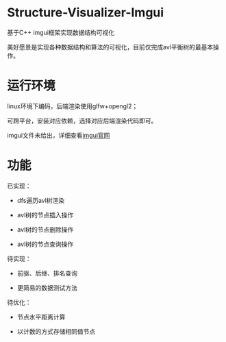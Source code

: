 # Structure-Visualizer-Imgui

基于C++ imgui框架实现数据结构可视化

美好愿景是实现各种数据结构和算法的可视化，目前仅完成avl平衡树的最基本操作。

# 运行环境

linux环境下编码，后端渲染使用glfw+opengl2；

可跨平台，安装对应依赖，选择对应后端渲染代码即可。

imgui文件未给出，详细查看[imgui官网](https://github.com/ocornut/imgui)

# 功能

已实现：

- dfs遍历avl树渲染

- avl树的节点插入操作

- avl树的节点删除操作

- avl树的节点查询操作

待实现：

- 前驱、后继、排名查询

- 更简易的数据测试方法

待优化：

- 节点水平距离计算

- 以计数的方式存储相同值节点
